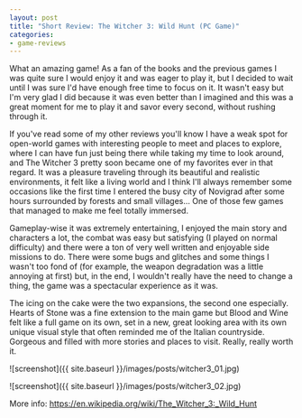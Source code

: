 ```yaml
---
layout: post
title: "Short Review: The Witcher 3: Wild Hunt (PC Game)"
categories:
- game-reviews
---
```


<p>
What an amazing game! As a fan of the books and the previous games I was quite sure I would enjoy it and was eager to play it, but I decided to wait until I was sure I'd have enough free time to focus on it. It wasn't easy but I'm very glad I did because it was even better than I imagined and this was a great moment for me to play it and savor every second, without rushing through it.
</p>
<p>
If you've read some of my other reviews you'll know I have a weak spot for open-world games with interesting people to meet and places to explore, where I can have fun just being there while taking my time to look around, and The Witcher 3 pretty soon became one of my favorites ever in that regard. It was a pleasure traveling through its beautiful and realistic environments, it felt like a living world and I think I'll always remember some occasions like the first time I entered the busy city of Novigrad after some hours surrounded by forests and small villages... One of those few games that managed to make me feel totally immersed.
</p>
<p>
Gameplay-wise it was extremely entertaining, I enjoyed the main story and characters a lot, the combat was easy but satisfying (I played on normal difficulty) and there were a ton of very well written and enjoyable side missions to do. There were some bugs and glitches and some things I wasn't too fond of (for example, the weapon degradation was a little annoying at first) but, in the end, I wouldn't really have the need to change a thing, the game was a spectacular experience as it was.
</p>
<p>
The icing on the cake were the two expansions, the second one especially. Hearts of Stone was a fine extension to the main game but Blood and Wine felt like a full game on its own, set in a new, great looking area with its own unique visual style that often reminded me of the Italian countryside. Gorgeous and filled with more stories and places to visit. Really, really worth it.
</p>


![screenshot]({{ site.baseurl }}/images/posts/witcher3_01.jpg)

![screenshot]({{ site.baseurl }}/images/posts/witcher3_02.jpg)


<p>More info: <a href="https://en.wikipedia.org/wiki/The_Witcher_3:_Wild_Hunt">https://en.wikipedia.org/wiki/The_Witcher_3:_Wild_Hunt</a></p>
